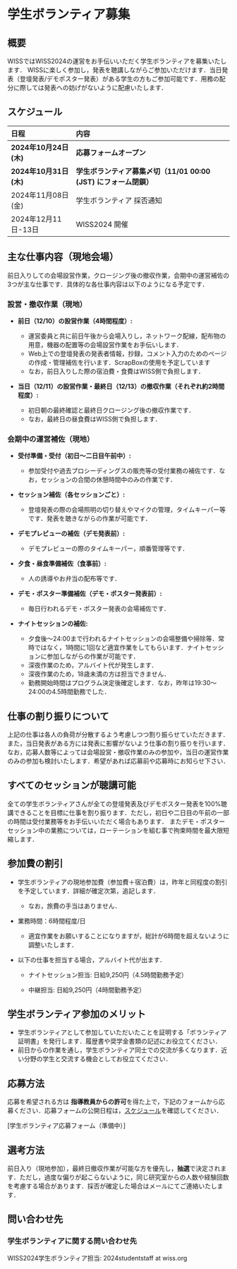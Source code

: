 # 学生ボランティア募集


## 概要
WISSではWISS2024の運営をお手伝いいただく学生ボランティアを募集いたします． WISSに楽しく参加し，発表を聴講しながらご参加いただけます．当日発表（登壇発表/デモポスター発表）がある学生の方もご参加可能です．用務の配分に際しては発表への妨げがないように配慮いたします．

<a id="スケジュール"></a>
## スケジュール

日程|内容
:--|:--
**2024年10月24日(木)** | **応募フォームオープン**
**2024年10月31日(木)** | **学生ボランティア募集〆切（11/01 00:00 (JST) にフォーム閉鎖）**
2024年11月08日(金) | 学生ボランティア 採否通知
2024年12月11日-13日 | WISS2024 開催

## 主な仕事内容（現地会場）

前日入りしての会場設営作業，クロージング後の撤収作業，会期中の運営補佐の3つが主な仕事です．具体的な各仕事内容は以下のようになる予定です．

### 設営・撤収作業（現地）

 
- **前日（12/10）の設営作業（4時間程度）:**

	- 運営委員と共に前日午後から会場入りし，ネットワーク配線，配布物の用意，機器の配置等の会場設営作業をお手伝いします．
	- Web上での登壇発表の発表者情報，抄録，コメント入力のためのページの作成・管理補佐を行います．ScrapBoxの使用を予定しています
	- なお，前日入りした際の宿泊費・食費はWISS側で負担します．

- **当日（12/11）の設営作業・最終日（12/13）の撤収作業（それぞれ約2時間程度）:**

	- 初日朝の最終確認と最終日クロージング後の撤収作業です．
	- なお，最終日の昼食費はWISS側で負担します．

 
### 会期中の運営補佐（現地）
- **受付準備・受付（初日〜二日目午前中）:**
	- 参加受付や過去プロシーディングスの販売等の受付業務の補佐です．なお，セッションの合間の休憩時間中のみの作業です．

- **セッション補佐（各セッションごと）:**
	- 登壇発表の際の会場照明の切り替えやマイクの管理，タイムキーパー等です．発表を聴きながらの作業が可能です．

- **デモプレビューの補佐（デモ発表前）:**

	- デモプレビューの際のタイムキーパー，順番管理等です．

- **夕食・昼食準備補佐（食事前）:**

	- 人の誘導やお弁当の配布等です．

- **デモ・ポスター準備補佐（デモ・ポスター発表前）:**

	- 毎日行われるデモ・ポスター発表の会場補佐です．

- **ナイトセッションの補佐:**

	- 夕食後～24:00まで行われるナイトセッションの会場整備や掃除等．常時ではなく，1時間に1回など適宜作業をしてもらいます．ナイトセッションに参加しながらの作業が可能です．
	- 深夜作業のため，アルバイト代が発生します．
	- 深夜作業のため，18歳未満の方は担当できません．
	- 勤務開始時間はプログラム決定後確定します．なお，昨年は19:30～24:00の4.5時間勤務でした．

  
## 仕事の割り振りについて

上記の仕事は各人の負荷が分散するよう考慮しつつ割り振らせていただきます．また，当日発表がある方には発表に影響がないよう仕事の割り振りを行います．なお，応募人数等によっては会場設営・撤収作業のみの参加や，当日の運営作業のみの参加も検討いたします．希望があれば応募前や応募時にお知らせ下さい．

## すべてのセッションが聴講可能
全ての学生ボランティアさんが全ての登壇発表及びデモポスター発表を100%聴講できることを目標に仕事を割り振ります．ただし，初日や二日目の午前の一部の時間は受付業務等をお手伝いいただく場合もあります． またデモ・ポスターセッション中の業務については，ローテーションを組む事で拘束時間を最大限短縮します．

## 参加費の割引
- 学生ボランティアの現地参加費（参加費＋宿泊費）は，昨年と同程度の割引を予定しています．詳細が確定次第，追記します．
	- なお，旅費の手当はありません．

- 業務時間：6時間程度/日
	- 適宜作業をお願いすることになりますが，総計が6時間を超えないように調整いたします．

- 以下の仕事を担当する場合，アルバイト代が出ます．

	-   ナイトセッション担当: 日給9,250円（4.5時間勤務予定）
    
	-   中継担当: 日給9,250円（4時間勤務予定）
    
## 学生ボランティア参加のメリット

- 学生ボランティアとして参加していただいたことを証明する「ボランティア証明書」を発行します．履歴書や奨学金書類の記述にお役立てください．  
- 前日からの作業を通し，学生ボランティア同士での交流が多くなります．近い分野の学生と交流する機会としてお役立てください．

  
## 応募方法

  
応募を希望される方は **指導教員からの許可**を得た上で，下記のフォームから応募ください．応募フォームの公開日程は，[スケジュール](#スケジュール)を確認してください．

[学生ボランティア応募フォーム（準備中）]

## 選考方法
前日入り（現地参加），最終日撤収作業が可能な方を優先し，**抽選**で決定されます．ただし，過度な偏りが起こらないように，同じ研究室からの人数や経験回数を考慮する場合があります．採否が確定した場合はメールにてご連絡いたします．

<a id="問い合わせ先"></a>
## 問い合わせ先
### 学生ボランティアに関する問い合わせ先
WISS2024学生ボランティア担当: 2024studentstaff at wiss.org

<!--stackedit_data:
eyJoaXN0b3J5IjpbMTk0MzEwMDg5OCw3NzE4NTA3NjYsLTI5Mj
A0NDIwNCwtMTU0NTYyNTA2OCwtMTk5NDg4NzU3MCwtMTQzMDc5
OTM1NiwxOTI2OTkwMTczLDM3ODA1MTIzNiw5NjU5OTYwOTYsLT
E0NjI1NjcxMzksLTEwMjgyNDIyNDksNTk4ODcxNDMzLC0xNzcz
MTQ5NDA5LC03MTM3NzY5MzZdfQ==
-->